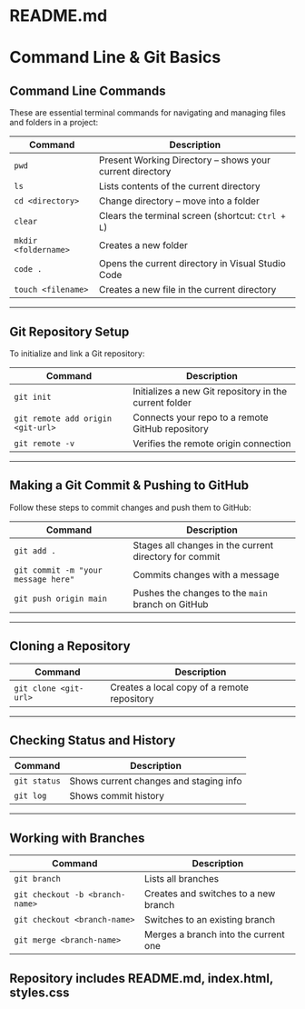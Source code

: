 # README.md 
# Command Line & Git Basics

## Command Line Commands

These are essential terminal commands for navigating and managing files and folders in a project:

| Command | Description |
|--------|-------------|
| `pwd` | Present Working Directory – shows your current directory |
| `ls` | Lists contents of the current directory |
| `cd <directory>` | Change directory – move into a folder |
| `clear` | Clears the terminal screen (shortcut: `Ctrl + L`) |
| `mkdir <foldername>` | Creates a new folder |
| `code .` | Opens the current directory in Visual Studio Code |
| `touch <filename>` | Creates a new file in the current directory |

---

## Git Repository Setup

To initialize and link a Git repository:

| Command | Description |
|--------|-------------|
| `git init` | Initializes a new Git repository in the current folder |
| `git remote add origin <git-url>` | Connects your repo to a remote GitHub repository |
| `git remote -v` | Verifies the remote origin connection |

---

## Making a Git Commit & Pushing to GitHub

Follow these steps to commit changes and push them to GitHub:

| Command | Description |
|--------|-------------|
| `git add .` | Stages all changes in the current directory for commit |
| `git commit -m "your message here"` | Commits changes with a message |
| `git push origin main` | Pushes the changes to the `main` branch on GitHub |

---

## Cloning a Repository

| Command | Description |
|--------|-------------|
| `git clone <git-url>` | Creates a local copy of a remote repository |

---

## Checking Status and History

| Command | Description |
|--------|-------------|
| `git status` | Shows current changes and staging info |
| `git log` | Shows commit history |

---

## Working with Branches

| Command | Description |
|--------|-------------|
| `git branch` | Lists all branches |
| `git checkout -b <branch-name>` | Creates and switches to a new branch |
| `git checkout <branch-name>` | Switches to an existing branch |
| `git merge <branch-name>` | Merges a branch into the current one |

## Repository includes README.md, index.html, styles.css 